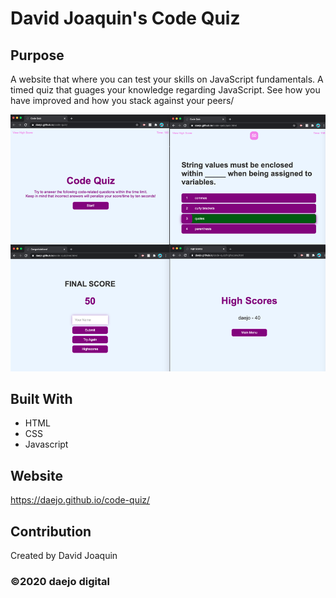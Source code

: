 # David Joaquin's Code Quiz

## Purpose
A website that where you can test your skills on JavaScript fundamentals. A timed quiz that guages your knowledge regarding JavaScript. See how you have improved and how you stack against your peers/

![Screenshot](./assets/images/screenshot.png)

## Built With
* HTML
* CSS
* Javascript


## Website
https://daejo.github.io/code-quiz/

## Contribution
Created by David Joaquin

### ©️2020 daejo digital